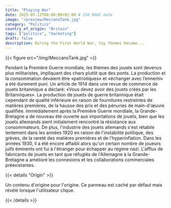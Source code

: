 ```yaml
---
title: "Playing War"
date: 2025-05-12T00:00:00+01:00 # ISO 8601 date
image: "/preview/MeccanoTank.jpg"
category: "Politics"
country_of_origin: "Britain"
tags: ["politics", "marketing"]
draft: false
description: During the First World War, toy themes became...
---
```




{{< figure src="/img/MeccanoTank.jpg" >}}

Pendant la Première Guerre mondiale, les thèmes des jouets sont devenus plus militaristes, impliquant des chars plutôt que des ponts. La production et la consommation devaient être «patriotiques» et «échanger avec l’ennemi» a été durement puni. Un article de 1914 dans une revue de commerce de jouets britannique a déclaré: «Vous devez avoir des jouets créés par les Britanniques». La production de jouets de guerre britannique était cependant de qualité inférieure en raison de fournitures restreintes de matières premières, de la hausse des prix et des pénuries de main-d'œuvre qualifiée. Immédiatement après la Première Guerre mondiale, la Grande-Bretagne a de nouveau été ouverte aux importations de jouets, bien que les jouets allemands aient initialement rencontré la résistance aux consommateurs. De plus, l'industrie des jouets allemands s'est rétablie lentement dans les années 1920 en raison de l'instabilité politique, des grèves, de la rareté des matières premières et de l'hyperinflation. Dans les années 1930, il a été encore affaibli alors qu'un certain nombre de joueurs juifs éminents ont fui à l'étranger pour échapper au régime nazi. L'afflux de fabricants de jouets en tant que réfugiés de l'Allemagne à la Grande-Bretagne a amélioré les connexions et les collaborations commerciales préexistantes.

{{< details "Origin" >}}

Un contenu d'origine pour l'origine. Ce panneau est caché par défaut mais révélé lorsque l'utilisateur clique.

{{< /details >}}

